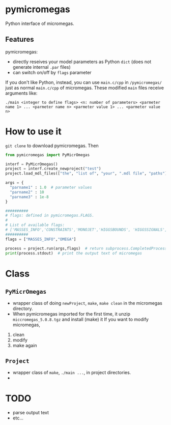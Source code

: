 # pymicromegas
Python interface of micromegas.

## Features
pymicromegas:

- directly reseives your model parameters as Python `dict` (does not generate internal `.par` files)
- can switch on/off by `flags` parameter

If you don't like Python, instead, you can use `main.c/cpp` in `/pymicromegas/` just as normal `main.c/cpp` of micromegas.
These modified `main` files receive arguments like:
```
./main <integer to define flags> <n: number of parameters> <parmeter name 1> ... <parmeter name n> <parmeter value 1> ... <parmeter value n>
```


# How to use it

`git clone` to download pymicromegas. Then 

```python
from pymicromegas import PyMicrOmegas

interf = PyMicrOmegas()
project = interf.create_newproject("test")
project.load_mdl_files(["the", "list of", "your", ".mdl file", "paths"])

args = {
  "parname1" : 1.0  # parameter values
  "parname2" : 10   
  "parname3" : 1e-8
}

##########
# flags: defined in pymicromegas.FLAGS. 
# 
# List of available flags:
# ['MASSES_INFO','CONSTRAINTS','MONOJET','HIGGSBOUNDS', 'HIGGSSIGNALS', 'LILITH', 'SMODELS', 'OMEGA', 'FREEZEIN', 'INDIRECT_DETECTION', 'RESET_FORMFACTORS', 'CDM_NUCLEON', 'CDM_NUCLEUS', 'NEUTRINO', 'DECAYS', 'CROSS_SECTIONS', 'SHOWPLOTS', 'CLEAN']
##########
flags = ["MASSES_INFO","OMEGA"]

process = project.run(args,flags)  # return subprocess.CompletedProcess
print(process.stdout)  # print the output text of micromegas
```

# Class

## `PyMicrOmegas`
- wrapper class of doing `newProject`, `make`, `make clean` in the micromegas directory.
- When pymicromegas imported for the first time, it unzip `miccromegas_5.0.8.tgz` and install (make) it
If you want to modify micromegas, 
1. clean
1. modify 
1. make again
    
## `Project`
  - wrapper class of `make`, `./main ...`, in project directories.
  -


# TODO
- parse output text
- etc...
